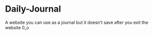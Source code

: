 # Daily-Journal
A website you can use as a journal but it doesn't save after you exit the website 0_o
